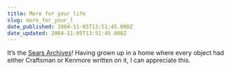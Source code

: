 ```yaml
---
title: More for your life
slug: more_for_your_l
date_published: 2004-11-05T13:51:45.000Z
date_updated: 2004-11-05T13:51:45.000Z
---
```


It’s the [Sears Archives](http://www.searsarchives.com/)! Having grown up in a home where every object had either Craftsman or Kenmore written on it, I can appreciate this.
